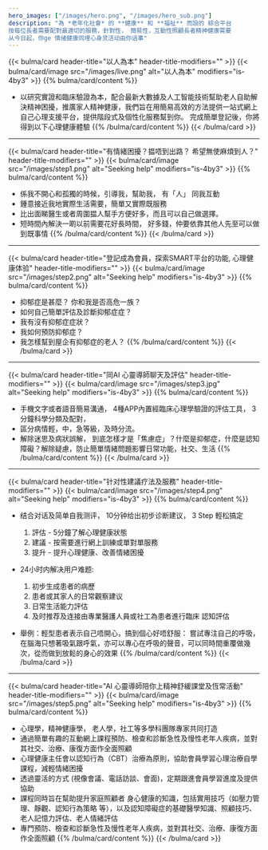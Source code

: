 ```yaml
---
hero_images: ["/images/hero.png", "/images/hero_sub.png"]
description: "為 *老年化社會* 的 **健康** 和 **福祉** 而設的 綜合平台
按每位長者需要配對最適切的服務，針對性， 簡易性，互動性照顧長者精神健康需要
从今日起，你ge 情绪健康同埋心身灵活动由你话事"
---
```


{{< bulma/card header-title="以人為本" header-title-modifiers="" >}}
{{< bulma/card/image src="/images/live.png" alt="以人為本" modifiers="is-4by3" >}}
{{% bulma/card/content %}}
 * 以研究實證和臨床驗證為本，配合最新大數據及人工智能技術幫助老人自助解決精神困擾，推廣家人精神健康，我們旨在用簡易高效的方法提供一站式網上自己心理支援平台，提供階段式及個性化服務幫到你。 完成簡單登記後，你將得到以下心理健康體驗
{{% /bulma/card/content %}}
{{< /bulma/card >}}
---
{{< bulma/card header-title="有情緒困擾？揾唔到出路？ 希望無使麻煩到人？" header-title-modifiers="" >}}
{{< bulma/card/image src="/images/step1.png" alt="Seeking help" modifiers="is-4by3" >}}
{{% bulma/card/content %}}
 * 係我不開心和孤獨的時候，引導我，幫助我， 有「人」 同我互動
 * 鍾意接近我地實際生活需要，簡單又實際既服務
 * 比出面睇醫生或者周圍揾人幫手方便好多，而且可以自己做選擇。
 * 短時間內解決一啲以前需要花好長時間， 好多錢，仲要依靠其他人先至可以做到既事情
{{% /bulma/card/content %}}
{{< /bulma/card >}}
---
{{< bulma/card header-title="登記成為會員，探索SMART平台的功能, 心理健康体验" header-title-modifiers="" >}}
{{< bulma/card/image src="/images/step2.png" alt="Seeking help" modifiers="is-4by3" >}}
{{% bulma/card/content %}}
 * 抑郁症是甚麼？ 你和我是否⾼危⼀族？
 * 如何自己簡單評估及診斷抑郁症症？
 * 我有沒有抑郁症症狀？
 * 我如何預防抑郁症？
 * 我怎樣幫到屋企有抑郁症的老人？
{{% /bulma/card/content %}}
{{< /bulma/card >}}
---
{{< bulma/card header-title="同AI 心靈導師聊天及評估" header-title-modifiers="" >}}
{{< bulma/card/image src="/images/step3.jpg" alt="Seeking help" modifiers="is-4by3" >}}
{{% bulma/card/content %}}
 * 手機文字或者語音簡易溝通， 4種APP內置經臨床心理學驗證的評估工具， 3分鐘科學分類及配對， 
 * 區分病情輕，中，急等級，及時分流。
 * 解除迷思及病狀誤解， 到底怎樣才是「焦慮症」？什麼是抑郁症，什麼是認知障礙？解除疑慮，防止簡單情緒問題影響日常功能，社交、生活
{{% /bulma/card/content %}}
{{< /bulma/card >}}
---
{{< bulma/card header-title="针对性建議疗法及服務" header-title-modifiers="" >}}
{{< bulma/card/image src="/images/step4.png" alt="Seeking help" modifiers="is-4by3" >}}
{{% bulma/card/content %}}
 * 结合对话及简单自我测评， 10分钟给出初步诊断建议， 3 Step 輕松搞定
   1. 評估 - 5分鐘了解心理健康狀態
   2. 建議 - 按需要進行網上訓練或單對單服務
   3. 提升 - 提升心理健康、改善情緒困擾

 * 24小时内解决用户难题: 
   1. 初步生成患者的病歷
   2. 患者或其家⼈的⽇常觀察建议
   3. ⽇常⽣活能⼒評估
   4. 及时推荐及连接由專業醫護⼈員或社⼯為患者進⾏臨床 認知評估

 * 舉例：輕型患者表示自己唔開心，搞到個心好唔舒服： 嘗試專注自己的呼吸，在腦海只想著吸氣跟呼氣，亦可以專心在呼吸的聲音，可以同時間重覆做幾次，從而做到放鬆的身心的效果
{{% /bulma/card/content %}}
{{< /bulma/card >}}
---
{{< bulma/card header-title="AI 心靈導師陪你上精神舒緩課堂及恆常活動" header-title-modifiers="" >}}
{{< bulma/card/image src="/images/step5.png" alt="Seeking help" modifiers="is-4by3" >}}
{{% bulma/card/content %}}
 * 心理學，精神健康學， 老人學，社工等多學科團隊專家共同打造
 * 通過簡單有趣的互動網上課程預防、檢查和診斷急性及慢性老年人疾病，並對其社交、治療、康復方面作全面照顧
 * 心理健康主任會以認知行為（CBT）治療為原則，協助會員學習心理治療自學課程，減輕情緒困擾
 * 透過靈活的方式 (視像會議、電話訪談、會面)，定期跟進會員學習進度及提供協助
 * 課程同時旨在幫助提升家庭照顧者 身心健康的知識，包括實用技巧（如壓力管理、靜觀、認知行為策略 等），以及認知障礙症的基礎醫學知識、照顧技巧、老人記憶力評估、老人情緒評估
 * 專門預防、檢查和診斷急性及慢性老年人疾病，並對其社交、治療、康復方面作全面照顧
{{% /bulma/card/content %}}
{{< /bulma/card >}}
